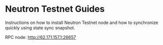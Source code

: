 # Neutron Testnet Guides
Instructions on how to install Neutron Testnet node and how to synchronize quickly using state sync snapshot.

RPC node: http://62.171.157.1:26657
